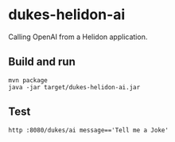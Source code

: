 # dukes-helidon-ai

Calling OpenAI from a Helidon application.

## Build and run

```
mvn package
java -jar target/dukes-helidon-ai.jar
```

## Test

```
http :8080/dukes/ai message=='Tell me a Joke'
```

